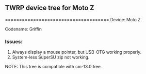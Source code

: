 ## TWRP device tree for Moto Z
=====================================
Device: Moto Z

Codename: Griffin

### Issues:

1. Always display a mouse pointer, but USB-OTG working properly.
2. System-less SuperSU zip not working.

NOTE: This tree is compatible with cm-13.0 tree.

